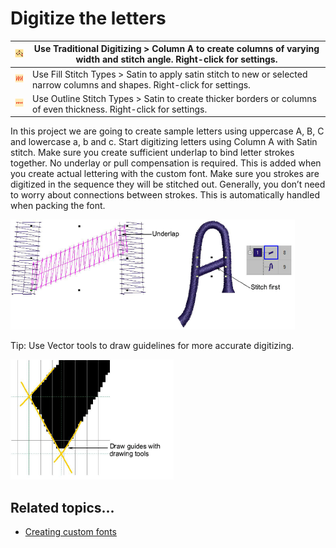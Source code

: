 # Digitize the letters

| ![InputA.png](assets/InputA.png)             | Use Traditional Digitizing > Column A to create columns of varying width and stitch angle. Right-click for settings.        |
| -------------------------------------------- | --------------------------------------------------------------------------------------------------------------------------- |
| ![SatinFill.png](assets/SatinFill.png)       | Use Fill Stitch Types > Satin to apply satin stitch to new or selected narrow columns and shapes. Right-click for settings. |
| ![SatinOutline.png](assets/SatinOutline.png) | Use Outline Stitch Types > Satin to create thicker borders or columns of even thickness. Right-click for settings.          |

In this project we are going to create sample letters using uppercase A, B, C and lowercase a, b and c. Start digitizing letters using Column A with Satin stitch. Make sure you create sufficient underlap to bind letter strokes together. No underlay or pull compensation is required. This is added when you create actual lettering with the custom font. Make sure you strokes are digitized in the sequence they will be stitched out. Generally, you don’t need to worry about connections between strokes. This is automatically handled when packing the font.

![custom_fonts00084.png](assets/custom_fonts00084.png)

Tip: Use Vector tools to draw guidelines for more accurate digitizing.

![DigitizeLetters2.png](assets/DigitizeLetters2.png)

## Related topics...

- [Creating custom fonts](../../Lettering/lettering_custom/Creating_custom_fonts)
